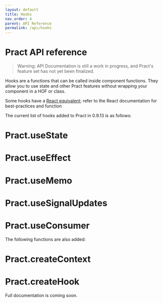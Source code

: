 ```yaml
---
layout: default
title: Hooks
nav_order: 4
parent: API Reference
permalink: /api/hooks
---
```


# Pract API reference

> Warning: API Documentation is still a work in progress, and Pract's feature set has not yet been finalized.

Hooks are a functions that can be called inside component functions. They allow you to use state and other Pract features without wrapping your component in a HOF or class.

Some hooks have a [React equivalent](https://reactjs.org/docs/hooks-reference.html); refer to the React documentation for best-practices and function

The current list of hooks added to Pract in 0.9.13 is as follows:

# Pract.useState
# Pract.useEffect
# Pract.useMemo
# Pract.useSignalUpdates
# Pract.useConsumer

The following functions are also added:
# Pract.createContext
# Pract.createHook

Full documentation is coming soon.